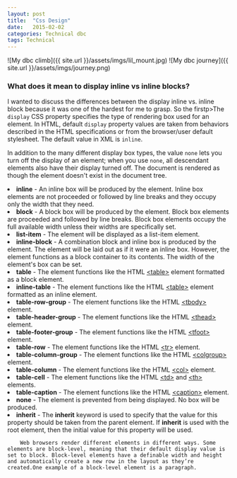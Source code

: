 ```yaml
---
layout: post
title:  "Css Design"
date:   2015-02-02
categories: Technical dbc
tags: Technical
---
```



![My dbc climb]({{ site.url }}/assets/imgs/lil_mount.jpg)
![My dbc journey]({{ site.url }}/assets/imgs/journey.png)

### What does it mean to display inline vs inline blocks?	
			
<!-- <img  class="display"style="width 300px" src="../imgs/inline_block.png"><img  class="display"style="width 300px" src="../imgs/inline.png">
 -->I wanted to discuss the differences between the display inline vs. inline block because it was one of the hardest for me to grasp. So the firstp>The <code>display</code> CSS property specifies the type of rendering box used for an element. In HTML, default <code>display</code> property values are taken from behaviors described in the HTML specifications or from the browser/user default stylesheet. The default value in XML is <code>inline</code>.
<p>In addition to the many different display box types, the value <code>none</code> lets you turn off the display of an element; when you use <code>none</code>, all descendant elements also have their display turned off. The document is rendered as though the element doesn't exist in the document tree.
		<p><li><strong>inline</strong> - An inline box will be produced by the element. Inline box elements are not proceeded or followed by line breaks and they occupy only the width that they need.</li>
  		<li><strong>block</strong> - A block box will be produced by the element. Block box elements are proceeded and followed by line breaks. Block box elements occupy the full available width unless their widths are specifically set.</li>
  		<li><strong>list-item</strong> - The element will be displayed as a list-item element.</li>
	  <li><strong>inline-block</strong> - A combination block and inline box is produced by the element. The element will be laid out as if it were an inline box. However, the element functions as a block container to its contents. The width of the element's box can be set.</li>
	  <li><strong>table</strong> - The element functions like the HTML <a href="/html/table_tag/">&lt;table&gt;</a> element formatted as a block element.</li>
	  <li><strong>inline-table</strong> - The element functions like the HTML <a href="/html/table_tag/">&lt;table&gt;</a> element formatted as an inline element.</li>
	  <li><strong>table-row-group</strong> - The element functions like the HTML <a href="/html/tbody_tag/">&lt;tbody&gt;</a> element.</li>
	  <li><strong>table-header-group</strong> - The element functions like the HTML <a href="/html/thead_tag/">&lt;thead&gt;</a> element.</li>
	  <li><strong>table-footer-group</strong> - The element functions like the HTML <a href="/html/tfoot_tag/">&lt;tfoot&gt;</a> element.</li>
	  <li><strong>table-row</strong> - The element functions like the HTML <a href="/html/tr_tag/">&lt;tr&gt;</a> element.</li>
	  <li><strong>table-column-group</strong> - The element functions like the HTML <a href="/html/colgroup_tag/">&lt;colgroup&gt;</a> element.</li>
	  <li><strong>table-column</strong> - The element functions like the HTML <a href="/html/col_tag/">&lt;col&gt;</a> element.</li>
	  <li><strong>table-cell</strong> - The element functions like the HTML <a href="/html/td_tag/">&lt;td&gt;</a> and <a href="/html/th_tag/">&lt;th&gt;</a> elements.</li>
	  <li><strong>table-caption</strong> - The element functions like the HTML <a href="/html/caption_tag/">&lt;caption&gt;</a> element.</li>
	  <li><strong>none</strong> - The element is prevented from being displayed. No box will be produced.</li>
	  <li><strong>inherit</strong> - The <strong>inherit</strong> keyword is used to specify that the value for this property should be taken from the parent element. If <strong>inherit</strong> is used with the root element, then the initial value for this property will be used.</li>

		Web browsers render different elements in different ways. Some elements are block-level, meaning that their default display value is set to block. Block-level elements have a definable width and height and automatically create a new row in the layout as they’re created.One example of a block-level element is a paragraph.

		
